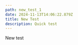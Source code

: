 ```yaml
---
path: new_test_1
date: 2024-11-13T14:06:22.879Z
title: New Test
description: Quick test
---
```

N﻿ew test